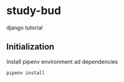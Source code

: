 # study-bud
django tutorial

## Initialization

Install pipenv environment ad dependencies

`pipenv install`
